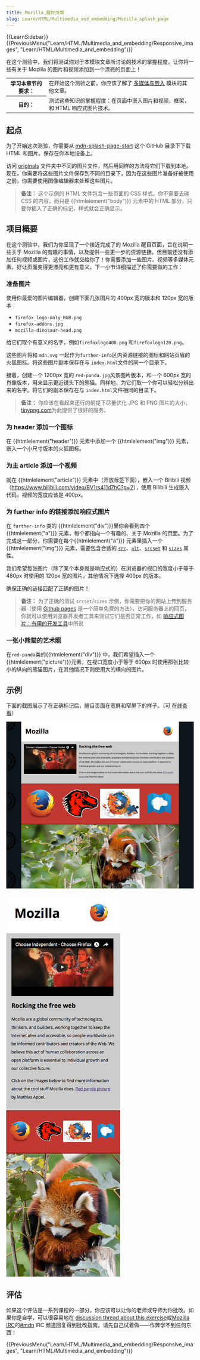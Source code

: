 ```yaml
---
title: Mozilla 醒目页面
slug: Learn/HTML/Multimedia_and_embedding/Mozilla_splash_page
---
```


{{LearnSidebar}}{{PreviousMenu("Learn/HTML/Multimedia_and_embedding/Responsive_images", "Learn/HTML/Multimedia_and_embedding")}}

在这个测验中，我们将测试你对于本模块文章所讨论的技术的掌握程度，让你将一些有关于 Mozilla 的图片和视频添加到一个漂亮的页面上！

<table class="learn-box standard-table">
  <tbody>
    <tr>
      <th scope="row">学习本章节的要求：</th>
      <td>
        在开始这个测验之前，你应该了解了
        <a href="/zh-CN/docs/Learn/HTML/Multimedia_and_embedding"
          >多媒体与嵌入</a
        >
        模块的其他文章。
      </td>
    </tr>
    <tr>
      <th scope="row">目的：</th>
      <td>
        测试这些知识的掌握程度：在页面中嵌入图片和视频，框架，和 HTML
        响应式图片技术。
      </td>
    </tr>
  </tbody>
</table>

## 起点

为了开始这次测验，你需要从 [mdn-splash-page-start](https://github.com/roy-tian/learning-area/tree/master/html/multimedia-and-embedding/mdn-splash-page-start) 这个 GitHub 目录下下载 HTML 和图片。保存在你本地设备上。

访问 [originals](https://github.com/roy-tian/learning-area/tree/master/html/multimedia-and-embedding/mdn-splash-page-start/originals) 文件夹中不同的图片文件，然后用同样的方法将它们下载到本地。现在，你需要将这些图片文件保存到不同的目录下，因为在这些图片准备好被使用之前，你需要使用图像编辑器来处理这些图片。

> **备注：** 这个示例的 HTML 文件包含一些页面的 CSS 样式。你不需要去碰 CSS 的内容，而只是 {{htmlelement("body")}} 元素中的 HTML 部分，只要你插入了正确的标记，样式就会正确显示。

## 项目概要

在这个测验中，我们为你呈现了一个接近完成了的 Mozilla 醒目页面，旨在说明一些关于 Mozilla 的有趣的事情，以及提供一些更一步的资源链接。但目前还没有添加任何视频或图片，这份工作就交给你了！你需要添加一些图片、视频等多媒体元素，好让页面变得更漂亮和更有意义。下一小节详细描述了你需要做的工作：

### 准备图片

使用你最爱的图片编辑器，创建下面几张图片的 400px 宽的版本和 120px 宽的版本：

- `firefox_logo-only_RGB.png`
- `firefox-addons.jpg`
- `mozilla-dinosaur-head.png`

给它们取个有意义的名字，例如`firefoxlogo400.png` 和`firefoxlogo120.png`。

这些图片将和 `mdn.svg` 一起作为`further-info`区内资源链接的图标和网站页眉的火狐图标。将这些图片副本保存在与 `index.html`文件的同一个目录下。

接着，创建一个 1200px 宽的 `red-panda.jpg`风景图片版本，和一个 600px 宽的肖像版本，用来显示更近镜头下的熊猫。同样地，为它们取一个你可以轻松分辨出来的名字。将它们的副本保存在与 `index.html`文件相同的目录下。

> **备注：** 你应该在看起来还行的前提下尽量优化 JPG 和 PNG 图片的大小，[tinypng.com](https://tinypng.com/)为此提供了很好的服务。

### 为 header 添加一个图标

在 {{htmlelement("header")}} 元素中添加一个 {{htmlelement("img")}} 元素，嵌入一个小尺寸版本的火狐图标。

### 为主 article 添加一个视频

就在 {{htmlelement("article")}} 元素中（开放标签下面），嵌入一个 Bilibili 视频（<https://www.bilibili.com/video/BV1rs411d7hC?p=2>），使用 Bilibili 生成嵌入代码。视频的宽度应该是 400px。

### 为 further info 的链接添加响应式图片

在 `further-info` 类的 {{htmlelement("div")}}里你会看到四个 {{htmlelement("a")}} 元素，每个都指向一个有趣的、关于 Mozilla 的页面。为了完成这一部分，你需要在每个{{htmlelement("a")}} 元素里插入一个 {{htmlelement("img")}} 元素，需要包含合适的 [`src`](/zh-CN/docs/Web/HTML/Element/img#src)、[`alt`](/zh-CN/docs/Web/HTML/Element/img#alt)、[`srcset`](/zh-CN/docs/Web/HTML/Element/img#srcset) 和 [`sizes`](/zh-CN/docs/Web/HTML/Element/img#sizes) 属性。

我们希望每张图片（除了某个本身就是响应式的）在浏览器的视口的宽度小于等于 480px 时使用的 120px 宽的图片，其他情况下选择 400px 的版本。

确保正确的链接匹配了正确的图片！

> **备注：** 为了正确的测试 `srcset`/`sizes` 示例，你需要把你的网站上传到服务器（使用 [Github pages](/zh-CN/docs/Learn/Common_questions/Using_GitHub_pages) 是一个简单免费的方法），访问服务器上的网页，你就可以使用浏览器开发者工具来测试它们是否正常工作，如 [响应式图片：有用的开发工具](/zh-CN/Learn/HTML/Multimedia_and_embedding/Responsive_images#Useful_developer_tools)中所说

### 一张小熊猫的艺术照

在`red-panda`类的{{htmlelement("div")}} 中，我们希望插入一个{{htmlelement("picture")}}元素，在视口宽度小于等于 600px 时使用那张比较小的纵向的熊猫图片，在其他情况下则使用大的横向的图片。

## 示例

下面的截图展示了在正确标记后，醒目页面在宽屏和窄屏下的样子。（可 [在线查看](https://roy-tian.github.io/learning-area/html/multimedia-and-embedding/mdn-splash-page-finished/)）

![A wide shot of our example splash page](wide-shot.png)

![A narrow shot of our example splash page](narrow-shot.png)

## 评估

如果这个评估是一系列课程的一部分，你应该可以让你的老师或导师为你批改。如果你是自学，可以很容易地在 [discussion thread about this exercise](https://discourse.mozilla.org/t/mozilla-splash-page-assignment/24679)或[Mozilla IRC](https://wiki.mozilla.org/IRC)的[#mdn](irc://irc.mozilla.org/mdn) IRC 频道回复得到批改指南。请先自己试着做——作弊学不到任何东西！

{{PreviousMenu("Learn/HTML/Multimedia_and_embedding/Responsive_images", "Learn/HTML/Multimedia_and_embedding")}}

